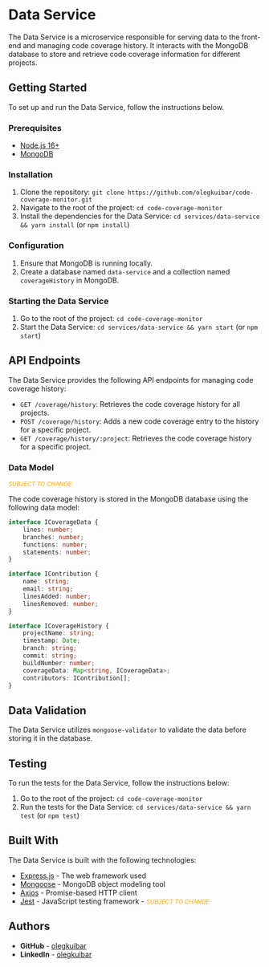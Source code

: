 # Data Service

The Data Service is a microservice responsible for serving data to the front-end and managing code coverage history. It interacts with the MongoDB database to store and retrieve code coverage information for different projects.

## Getting Started

To set up and run the Data Service, follow the instructions below.

### Prerequisites

- [Node.js 16+](https://nodejs.org/en/)
- [MongoDB](https://www.mongodb.com/)

### Installation

1. Clone the repository: `git clone https://github.com/olegkuibar/code-coverage-monitor.git`
2. Navigate to the root of the project: `cd code-coverage-monitor`
3. Install the dependencies for the Data Service: `cd services/data-service && yarn install` (or `npm install`)

### Configuration

1. Ensure that MongoDB is running locally.
2. Create a database named `data-service` and a collection named `coverageHistory` in MongoDB.

### Starting the Data Service

1. Go to the root of the project: `cd code-coverage-monitor`
2. Start the Data Service: `cd services/data-service && yarn start` (or `npm start`)

## API Endpoints

The Data Service provides the following API endpoints for managing code coverage history:

- `GET /coverage/history`: Retrieves the code coverage history for all projects.
- `POST /coverage/history`: Adds a new code coverage entry to the history for a specific project.
- `GET /coverage/history/:project`: Retrieves the code coverage history for a specific project.

### Data Model

<small style="color: orange; font-style: italic">SUBJECT TO CHANGE</small>


The code coverage history is stored in the MongoDB database using the following data model:

```typescript
interface ICoverageData {
    lines: number;
    branches: number;
    functions: number;
    statements: number;
}

interface IContribution {
    name: string;
    email: string;
    linesAdded: number;
    linesRemoved: number;
}

interface ICoverageHistory {
    projectName: string;
    timestamp: Date;
    branch: string;
    commit: string;
    buildNumber: number;
    coverageData: Map<string, ICoverageData>;
    contributors: IContribution[];
}
```

## Data Validation

The Data Service utilizes `mongoose-validator` to validate the data before storing it in the database.

## Testing

To run the tests for the Data Service, follow the instructions below:

1. Go to the root of the project: `cd code-coverage-monitor`
2. Run the tests for the Data Service: `cd services/data-service && yarn test` (or `npm test`)

## Built With

The Data Service is built with the following technologies:

- [Express.js](https://expressjs.com/) - The web framework used
- [Mongoose](https://mongoosejs.com/) - MongoDB object modeling tool
- [Axios](https://www.npmjs.com/package/axios) - Promise-based HTTP client
- [Jest](https://jestjs.io/) - JavaScript testing framework - <small style="color: orange; font-style: italic">SUBJECT TO CHANGE</small>


## Authors

- **GitHub** - [olegkuibar](https://www.github.com/oleg-kuibar)
- **LinkedIn** - [olegkuibar](https://www.linkedin.com/in/olegkuibar/)
